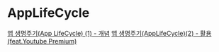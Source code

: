 # AppLifeCycle
[앱 생명주기(App LifeCycle) (1) - 개념](https://fomaios.tistory.com/entry/%EC%95%B1-%EC%83%9D%EB%AA%85%EC%A3%BC%EA%B8%B0App-LifeCycle-1)
[앱 생명주기(AppLifeCycle)(2) - 활용(feat.Youtube Premium)](https://fomaios.tistory.com/entry/%EC%95%B1-%EC%83%9D%EB%AA%85%EC%A3%BC%EA%B8%B0AppLifeCycle2-%ED%99%9C%EC%9A%A9featYoutube-Premium)

